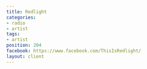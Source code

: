 ```yaml
---
title: Redlight
categories:
- radio
- artist
tags:
- artist
position: 204
facebook: https://www.facebook.com/ThisIsRedlight/
layout: client
---
```


